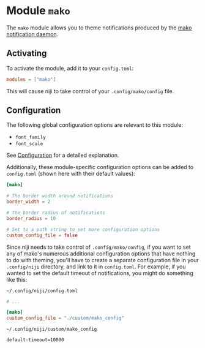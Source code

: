 # Module `mako`

The `mako` module allows you to theme notifications produced by the
[mako notification daemon](https://github.com/emersion/mako).

## Activating

To activate the module, add it to your `config.toml`:

```toml
modules = ["mako"]
```

This will cause niji to take control of your `.config/mako/config` file.

## Configuration

The following global configuration options are relevant to this module:

- `font_family`
- `font_scale`

See [Configuration](../configuration.md) for a detailed explanation.

Additionally, these module-specific configuration options can be added to `config.toml`
(shown here with their default values):

```toml
[mako]

# The border width around notifications
border_width = 2

# The border radius of notifications
border_radius = 10

# Set to a path string to set more configuration options
custom_config_file = false
```

Since niji needs to take control of `.config/mako/config`, if you want to set any of mako's
numerous additional configuration options that have nothing to do with theming, you'll have
to create a separate configuration file in your `.config/niji` directory, and link to it in
`config.toml`. For example, if you wanted to set the default timeout of notifications, you
might do something like this:

`~/.config/niji/config.toml`

```toml
# ...

[mako]
custom_config_file = "./custom/mako_config"
```

`~/.config/niji/custom/mako_config`

```
default-timeout=10000
```
